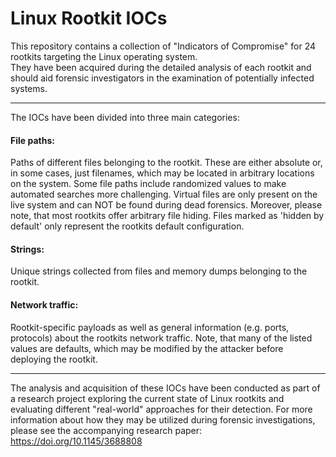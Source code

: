 # Linux Rootkit IOCs
This repository contains a collection of "Indicators of Compromise" for 24 rootkits targeting the Linux operating system.\
They have been acquired during the detailed analysis of each rootkit and should aid forensic investigators in the examination of potentially infected systems.

---

The IOCs have been divided into three main categories:

#### File paths:
Paths of different files belonging to the rootkit. 
These are either absolute or, in some cases, just filenames, which may be located in arbitrary locations on the system. 
Some file paths include randomized values to make automated searches more challenging.
Virtual files are only present on the live system and can NOT be found during dead forensics.
Moreover, please note, that most rootkits offer arbitrary file hiding. Files marked as 'hidden by default' only represent the rootkits default configuration.

#### Strings:
Unique strings collected from files and memory dumps belonging to the rootkit.

#### Network traffic:
Rootkit-specific payloads as well as general information (e.g. ports, protocols) about the rootkits network traffic.
Note, that many of the listed values are defaults, which may be modified by the attacker before deploying the rootkit.

---

The analysis and acquisition of these IOCs have been conducted as part of a research project exploring the current state of Linux rootkits and evaluating different "real-world" approaches for their detection. For more information about how they may be utilized during forensic investigations, please see the accompanying research paper: https://doi.org/10.1145/3688808
